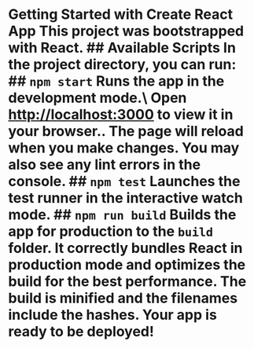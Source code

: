 # Getting Started with Create React App This project was bootstrapped with React. ## Available Scripts In the project directory, you can run: ## `npm start` Runs the app in the development mode.\ Open [http://localhost:3000](http://localhost:3000) to view it in your browser.. The page will reload when you make changes. You may also see any lint errors in the console. ## `npm test` Launches the test runner in the interactive watch mode. ## `npm run build` Builds the app for production to the `build` folder. It correctly bundles React in production mode and optimizes the build for the best performance. The build is minified and the filenames include the hashes. Your app is ready to be deployed!
